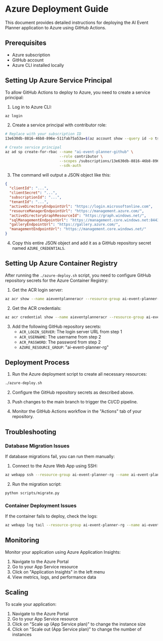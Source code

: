 # Azure Deployment Guide

This document provides detailed instructions for deploying the AI Event Planner application to Azure using GitHub Actions.

## Prerequisites

- Azure subscription
- GitHub account
- Azure CLI installed locally

## Setting Up Azure Service Principal

To allow GitHub Actions to deploy to Azure, you need to create a service principal:

1. Log in to Azure CLI:

```bash
az login
```

2. Create a service principal with contributor role:

```bash
# Replace with your subscription ID
13e630db-8816-46b8-896e-511fab75a53a=$(az account show --query id -o tsv)

# Create service principal
az ad sp create-for-rbac --name "ai-event-planner-github" \
                         --role contributor \
                         --scopes /subscriptions/13e630db-8816-46b8-896e-511fab75a53a \
                         --sdk-auth
```

3. The command will output a JSON object like this:

```json
{
  "clientId": "...",
  "clientSecret": "...",
  "subscriptionId": "...",
  "tenantId": "...",
  "activeDirectoryEndpointUrl": "https://login.microsoftonline.com",
  "resourceManagerEndpointUrl": "https://management.azure.com/",
  "activeDirectoryGraphResourceId": "https://graph.windows.net/",
  "sqlManagementEndpointUrl": "https://management.core.windows.net:8443/",
  "galleryEndpointUrl": "https://gallery.azure.com/",
  "managementEndpointUrl": "https://management.core.windows.net/"
}
```

4. Copy this entire JSON object and add it as a GitHub repository secret named `AZURE_CREDENTIALS`.

## Setting Up Azure Container Registry

After running the `./azure-deploy.sh` script, you need to configure GitHub repository secrets for the Azure Container Registry:

1. Get the ACR login server:

```bash
az acr show --name aieventplanneracr --resource-group ai-event-planner-rg --query loginServer -o tsv
```

2. Get the ACR credentials:

```bash
az acr credential show --name aieventplanneracr --resource-group ai-event-planner-rg
```

3. Add the following GitHub repository secrets:
   - `ACR_LOGIN_SERVER`: The login server URL from step 1
   - `ACR_USERNAME`: The username from step 2
   - `ACR_PASSWORD`: The password from step 2
   - `AZURE_RESOURCE_GROUP`: "ai-event-planner-rg"

## Deployment Process

1. Run the Azure deployment script to create all necessary resources:

```bash
./azure-deploy.sh
```

2. Configure the GitHub repository secrets as described above.

3. Push changes to the main branch to trigger the CI/CD pipeline.

4. Monitor the GitHub Actions workflow in the "Actions" tab of your repository.

## Troubleshooting

### Database Migration Issues

If database migrations fail, you can run them manually:

1. Connect to the Azure Web App using SSH:

```bash
az webapp ssh --resource-group ai-event-planner-rg --name ai-event-planner
```

2. Run the migration script:

```bash
python scripts/migrate.py
```

### Container Deployment Issues

If the container fails to deploy, check the logs:

```bash
az webapp log tail --resource-group ai-event-planner-rg --name ai-event-planner
```

## Monitoring

Monitor your application using Azure Application Insights:

1. Navigate to the Azure Portal
2. Go to your App Service resource
3. Click on "Application Insights" in the left menu
4. View metrics, logs, and performance data

## Scaling

To scale your application:

1. Navigate to the Azure Portal
2. Go to your App Service resource
3. Click on "Scale up (App Service plan)" to change the instance size
4. Click on "Scale out (App Service plan)" to change the number of instances
